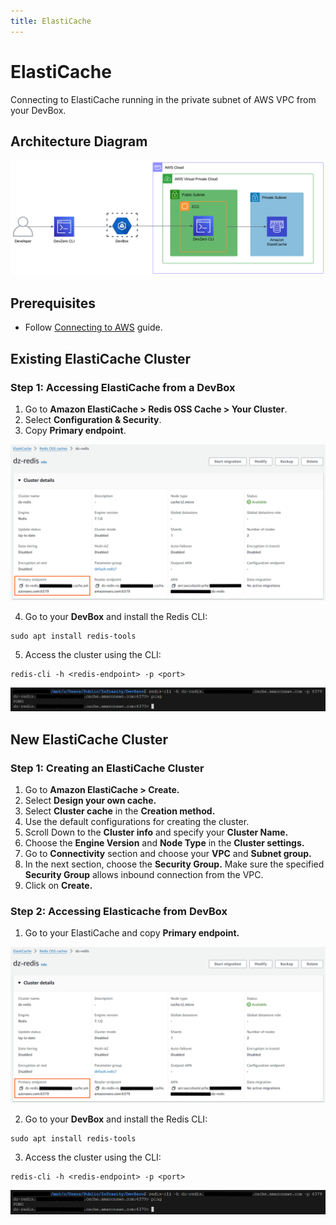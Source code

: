 ```yaml
---
title: ElastiCache
---
```


# ElastiCache

Connecting to ElastiCache running in the private subnet of AWS VPC from your DevBox.

## Architecture Diagram

![AWS ElastiCache Architecture](../../../.gitbook/assets/elasticache-arch.png)

## Prerequisites

- Follow [Connecting to AWS](../../existing-network/connecting-to-aws.md) guide.

## Existing ElastiCache Cluster

### Step 1: Accessing ElastiCache from a DevBox

1. Go to **Amazon ElastiCache > Redis OSS Cache > Your Cluster**.
2. Select **Configuration & Security**.
3. Copy **Primary endpoint**.

![AWS ElastiCache Endpoints](../../../.gitbook/assets/elasticache-endpoints.png)

4. Go to your **DevBox** and install the Redis CLI:

```
sudo apt install redis-tools
```

5. Access the cluster using the CLI:

```
redis-cli -h <redis-endpoint> -p <port>
```

![AWS ElastiCache Access](../../../.gitbook/assets/elasticache-access.png)

## New ElastiCache Cluster

### Step 1: Creating an ElastiCache Cluster

1. Go to **Amazon ElastiCache > Create.**
2. Select **Design your own cache.**
3. Select **Cluster cache** in the **Creation method.**
4. Use the default configurations for creating the cluster.
5. Scroll Down to the **Cluster info** and specify your **Cluster Name.**
6. Choose the **Engine Version** and **Node Type** in the **Cluster settings.**
7. Go to **Connectivity** section and choose your **VPC** and **Subnet group.**
8. In the next section, choose the **Security Group.** Make sure the specified **Security Group** allows inbound connection from the VPC.
9. Click on **Create.**

### Step 2: Accessing Elasticache from DevBox

1. Go to your ElastiCache and copy **Primary endpoint.**

![AWS ElastiCache Endpoints](../../../.gitbook/assets/elasticache-endpoints.png)

2. Go to your **DevBox** and install the Redis CLI:

```
sudo apt install redis-tools
```

3. Access the cluster using the CLI:

```
redis-cli -h <redis-endpoint> -p <port>
```

![AWS ElastiCache Access](../../../.gitbook/assets/elasticache-access.png)
